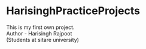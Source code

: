 # HarisinghPracticeProjects
This is my first own project.
<br>
Author - Harisingh Rajpoot 
<br>
(Students at sitare university)
